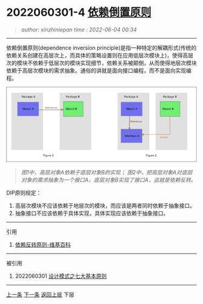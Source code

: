 2022060301-4 [依赖倒置原则](2022060301-4.note.md)
=======================================
> *author: xinzhiniepan*
> *time  : 2022-06-04 00:34*
---------------------------------------
依赖倒置原则(dependence inversion principle)是指一种特定的解耦形式(传统的依赖关系创建在高层次上，而具体的策略设置则在应用低层次模块上)，使得高层次的模块不依赖于低层次的模块实现细节，依赖关系被颠倒，从而使得地层次模块依赖于高层次模块的需求抽象。通俗的讲就是面向接口编程，而不是面向实现编程。

![image-20220604124638](./assert/img/image-20220604124638.png)
> *图1中，高层对象A依赖于底层对象B的实现；
> 图2中，把高层对象A对底层对象的需求抽象为一个接口A，底层对象B实现了接口A，这就是依赖反转。*

DIP原则规定：
1. 高层次模块不应该依赖于地层次的模块，而应该是两者同时依赖于抽象接口。
2. 抽象接口不应该依赖于具体实现，具体实现应该依赖于抽象接口。

---------------------------------------
引用
1. [依赖反转原则-维基百科](https://zh.m.wikipedia.org/wiki/%E4%BE%9D%E8%B5%96%E5%8F%8D%E8%BD%AC%E5%8E%9F%E5%88%99)

---------------------------------------
被引用
1. 2022060301 [设计模式之七大基本原则](2022060301.note.md)

---------------------------------------
[上一条](2022060301-3.note.md)      [下一条](2022060301-5.note.md)
[返回上层](2022060301.note.md)    下层
